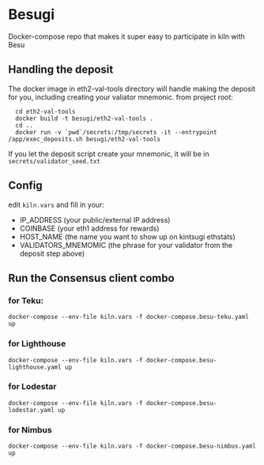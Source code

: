# Besugi

Docker-compose repo that makes it super easy to participate in kiln with Besu

## Handling the deposit

The docker image in eth2-val-tools directory will handle making the deposit for you, including creating your valiator mnemonic. from project root:

```
  cd eth2-val-tools
  docker build -t besugi/eth2-val-tools .
  cd ..
  docker run -v `pwd`/secrets:/tmp/secrets -it --entrypoint /app/exec_deposits.sh besugi/eth2-val-tools
```

If you let the deposit script create your mnemonic, it will be in `secrets/validator_seed.txt`

## Config

edit `kiln.vars` and fill in your:
* IP_ADDRESS (your public/external IP address)
* COINBASE (your eth1 address for rewards)
* HOST_NAME (the name you want to show up on kintsugi ethstats)
* VALIDATORS_MNEMOMIC (the phrase for your validator from the deposit step above)
 

## Run the Consensus client combo 

### for Teku:
  `docker-compose --env-file kiln.vars -f docker-compose.besu-teku.yaml up`

### for Lighthouse
  `docker-compose --env-file kiln.vars -f docker-compose.besu-lighthouse.yaml up`

### for Lodestar
  `docker-compose --env-file kiln.vars -f docker-compose.besu-lodestar.yaml up`

### for Nimbus
  `docker-compose --env-file kiln.vars -f docker-compose.besu-nimbus.yaml up`
